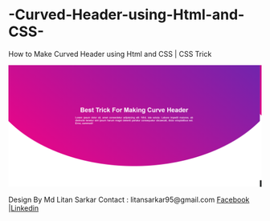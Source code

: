 # -Curved-Header-using-Html-and-CSS-
How to Make Curved Header using Html and CSS | CSS Trick
<p align="center"><img src="design.png"></p>
Design By
Md Litan Sarkar
Contact : 
litansarkar95@gmail.com
<a href="https://www.facebook.com/litansarkar95">Facebook</a> |<a href="https://www.linkedin.com/in/litansarkar95/">Linkedin</a>

